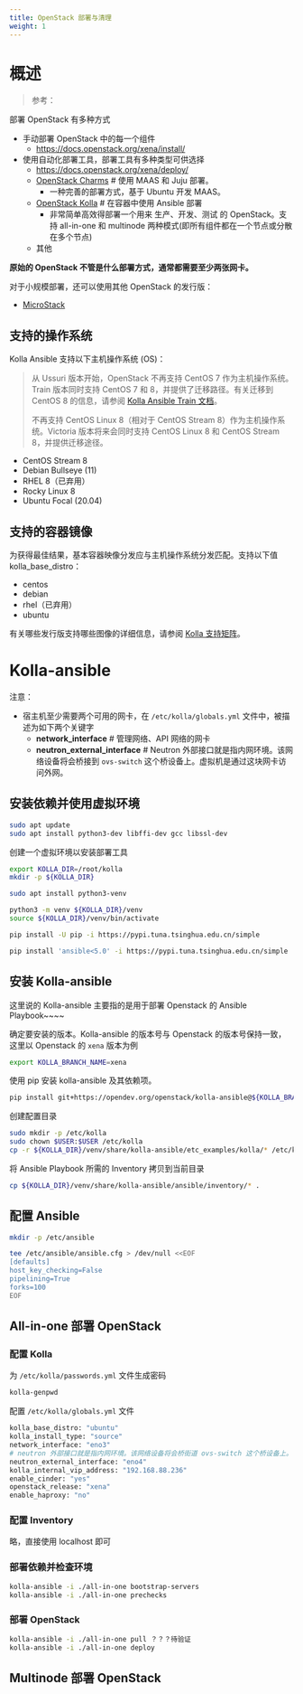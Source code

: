 ```yaml
---
title: OpenStack 部署与清理
weight: 1
---
```


# 概述

> 参考：

部署 OpenStack 有多种方式

- 手动部署 OpenStack 中的每一个组件
  - <https://docs.openstack.org/xena/install/>
- 使用自动化部署工具，部署工具有多种类型可供选择
  - <https://docs.openstack.org/xena/deploy/>
  - [OpenStack Charms](https://docs.openstack.org/project-deploy-guide/charm-deployment-guide/latest/) # 使用 MAAS 和 Juju 部署。
    - 一种完善的部署方式，基于 Ubuntu 开发 MAAS。
  - [OpenStack Kolla](https://docs.openstack.org/project-deploy-guide/kolla-ansible/latest/) # 在容器中使用 Ansible 部署
    - 非常简单高效得部署一个用来 生产、开发、测试 的 OpenStack。支持 all-in-one 和 multinode 两种模式(即所有组件都在一个节点或分散在多个节点)
  - 其他

**原始的 OpenStack 不管是什么部署方式，通常都需要至少两张网卡。**

对于小规模部署，还可以使用其他 OpenStack 的发行版：

- [MicroStack](docs/10.云原生/1.3.OpenStack%20虚拟机编排系统/OpenStack%20衍生品/MicroStack.md)

## 支持的操作系统

Kolla Ansible 支持以下主机操作系统 (OS)：

> 从 Ussuri 版本开始，OpenStack 不再支持 CentOS 7 作为主机操作系统。Train 版本同时支持 CentOS 7 和 8，并提供了迁移路径。有关迁移到 CentOS 8 的信息，请参阅 [Kolla Ansible Train 文档](https://docs.openstack.org/kolla-ansible/train/user/centos8.html)。
> 
> 不再支持 CentOS Linux 8（相对于 CentOS Stream 8）作为主机操作系统。Victoria 版本将来会同时支持 CentOS Linux 8 和 CentOS Stream 8，并提供迁移途径。

- CentOS Stream 8
- Debian Bullseye (11)
- RHEL 8（已弃用）
- Rocky Linux 8
- Ubuntu Focal (20.04)

## 支持的容器镜像

为获得最佳结果，基本容器映像分发应与主机操作系统分发匹配。支持以下值 kolla_base_distro：

- centos
- debian
- rhel（已弃用）
- ubuntu

有关哪些发行版支持哪些图像的详细信息，请参阅 [Kolla 支持矩阵](https://docs.openstack.org/kolla/latest/support_matrix)。

# Kolla-ansible

注意：

- 宿主机至少需要两个可用的网卡，在 `/etc/kolla/globals.yml` 文件中，被描述为如下两个关键字
  - **network_interface** # 管理网络、API 网络的网卡
  - **neutron_external_interface** # Neutron 外部接口就是指内网环境。该网络设备将会桥接到 `ovs-switch` 这个桥设备上。虚拟机是通过这块网卡访问外网。

## 安装依赖并使用虚拟环境

```bash
sudo apt update
sudo apt install python3-dev libffi-dev gcc libssl-dev
```

创建一个虚拟环境以安装部署工具

```bash
export KOLLA_DIR=/root/kolla
mkdir -p ${KOLLA_DIR}

sudo apt install python3-venv

python3 -m venv ${KOLLA_DIR}/venv
source ${KOLLA_DIR}/venv/bin/activate

pip install -U pip -i https://pypi.tuna.tsinghua.edu.cn/simple

pip install 'ansible<5.0' -i https://pypi.tuna.tsinghua.edu.cn/simple
```

## 安装 Kolla-ansible

这里说的 Kolla-ansible 主要指的是用于部署 Openstack 的 Ansible Playbook~~~~

确定要安装的版本。Kolla-ansible 的版本号与 Openstack 的版本号保持一致，这里以 Openstack 的 `xena` 版本为例

```bash
export KOLLA_BRANCH_NAME=xena
```

使用 pip 安装 kolla-ansible 及其依赖项。

```bash
pip install git+https://opendev.org/openstack/kolla-ansible@${KOLLA_BRANCH_NAME}
```

创建配置目录

```bash
sudo mkdir -p /etc/kolla
sudo chown $USER:$USER /etc/kolla
cp -r ${KOLLA_DIR}/venv/share/kolla-ansible/etc_examples/kolla/* /etc/kolla
```

将 Ansible Playbook 所需的 Inventory 拷贝到当前目录

```bash
cp ${KOLLA_DIR}/venv/share/kolla-ansible/ansible/inventory/* .
```

## 配置 Ansible

```bash
mkdir -p /etc/ansible

tee /etc/ansible/ansible.cfg > /dev/null <<EOF
[defaults]
host_key_checking=False
pipelining=True
forks=100
EOF
```

## All-in-one 部署 OpenStack

### 配置 Kolla

为 `/etc/kolla/passwords.yml` 文件生成密码

```bash
kolla-genpwd
```

配置 `/etc/kolla/globals.yml` 文件

```bash
kolla_base_distro: "ubuntu"
kolla_install_type: "source"
network_interface: "eno3"
# neutron 外部接口就是指内网环境。该网络设备将会桥街道 ovs-switch 这个桥设备上。
neutron_external_interface: "eno4"
kolla_internal_vip_address: "192.168.88.236"
enable_cinder: "yes"
openstack_release: "xena"
enable_haproxy: "no"
```

### 配置 Inventory

略，直接使用 localhost 即可

### 部署依赖并检查环境

```bash
kolla-ansible -i ./all-in-one bootstrap-servers
kolla-ansible -i ./all-in-one prechecks
```

### 部署 OpenStack

```bash
kolla-ansible -i ./all-in-one pull ？？？待验证
kolla-ansible -i ./all-in-one deploy
```

## Multinode 部署 OpenStack
